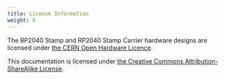 ```yaml
---
title: License Information
weight: 6
---
```


The RP2040 Stamp and RP2040 Stamp Carrier hardware designs are licensed under [the CERN Open Hardware Licence](https://github.com/solderparty/rp2040_stamp/blob/master/LICENSE.md).

This documentation is licensed under [the Creative Commons Attribution-ShareAlike License](https://creativecommons.org/licenses/by-sa/4.0/).
